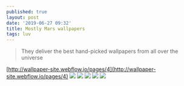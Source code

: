 ```yaml
---
published: true
layout: post
date: '2019-06-27 09:32'
title: Mostly Mars wallpapers
tags: luv 
---
```


> They deliver the best
hand-picked wallpapers
from all over the universe

[http://wallpaper-site.webflow.io/pages/4](http://wallpaper-site.webflow.io/pages/4)
![](http://uploads.webflow.com/566d0b61a72f91ce2569ddd2/566d0b62a72f91ce2569de76_ESP_016136_1525_preview.jpg)
![](http://uploads.webflow.com/566d0b61a72f91ce2569ddd2/566d0b62a72f91ce2569de96_ESP_022607_1725_preview.jpg)
![](http://uploads.webflow.com/566d0b61a72f91ce2569ddd2/566d0b62a72f91ce2569de98_ESP_020058_1300_preview.jpg)
![](http://uploads.webflow.com/566d0b61a72f91ce2569ddd2/566d0b62a72f91ce2569de57_ESP_014287_1685_preview.jpg)
![](http://uploads.webflow.com/566d0b61a72f91ce2569ddd2/566d0b62a72f91ce2569de9f_ESP_034234_1255_preview.jpg)
